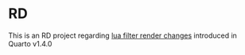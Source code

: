 # RD

This is an RD project regarding [lua filter render changes](https://quarto.org/docs/prerelease/1.4/lua_changes.html) introduced in Quarto v1.4.0
